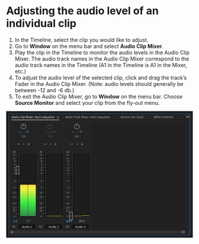 # Adjusting the audio level of an individual clip

1. In the Timeline, select the clip you would like to adjust.
2. Go to **Window** on the menu bar and select **Audio Clip Mixer**.
3. Play the clip in the Timeline to monitor the audio levels in the Audio Clip Mixer. The audio track names in the Audio Clip Mixer correspond to the audio track names in the Timeline (A1 in the Timeline is A1 in the Mixer, etc.)
4. To adjust the audio level of the selected clip, click and drag the track’s Fader in the Audio Clip Mixer. (Note: audio levels should generally be between -12 and -6 db.)
5. To exit the Audio Clip Mixer, go to **Window** on the menu bar. Choose **Source Monitor** and select your clip from the fly-out menu.

![Adjusting audio with Audio Clip Mixer.](../.gitbook/assets/adjusting-audio-level-of-individual-clip.png)
